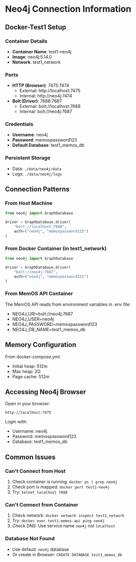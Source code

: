 # Neo4j Connection Information

## Docker-Test1 Setup

### Container Details
- **Container Name**: test1-neo4j
- **Image**: neo4j:5.14.0
- **Network**: test1_network

### Ports
- **HTTP (Browser)**: 7475:7474
  - External: http://localhost:7475
  - Internal: http://neo4j:7474
- **Bolt (Driver)**: 7688:7687
  - External: bolt://localhost:7688
  - Internal: bolt://neo4j:7687

### Credentials
- **Username**: neo4j
- **Password**: memospassword123
- **Default Database**: test1_memos_db

### Persistent Storage
- Data: `./data/neo4j/data`
- Logs: `./data/neo4j/logs`

## Connection Patterns

### From Host Machine
```python
from neo4j import GraphDatabase

driver = GraphDatabase.driver(
    "bolt://localhost:7688",
    auth=("neo4j", "memospassword123")
)
```

### From Docker Container (in test1_network)
```python
from neo4j import GraphDatabase

driver = GraphDatabase.driver(
    "bolt://neo4j:7687",
    auth=("neo4j", "memospassword123")
)
```

### From MemOS API Container
The MemOS API reads from environment variables in .env file:
- NEO4J_URI=bolt://neo4j:7687
- NEO4J_USER=neo4j
- NEO4J_PASSWORD=memospassword123
- NEO4J_DB_NAME=test1_memos_db

## Memory Configuration

From docker-compose.yml:
- Initial heap: 512m
- Max heap: 2G
- Page cache: 512m

## Accessing Neo4j Browser

Open in your browser:
```
http://localhost:7475
```

Login with:
- Username: neo4j
- Password: memospassword123
- Database: test1_memos_db

## Common Issues

### Can't Connect from Host
1. Check container is running: `docker ps | grep neo4j`
2. Check port is mapped: `docker port test1-neo4j`
3. Try: `telnet localhost 7688`

### Can't Connect from Container
1. Check network: `docker network inspect test1_network`
2. Try: `docker exec test1-memos-api ping neo4j`
3. Check DNS: Use service name `neo4j` not `localhost`

### Database Not Found
- Use default: `neo4j` database
- Or create in Browser: `CREATE DATABASE test1_memos_db`
